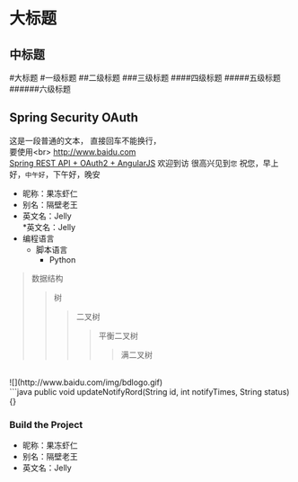 大标题
====
中标题
-------
#大标题
#一级标题
##二级标题
###三级标题
####四级标题
#####五级标题
######六级标题
## Spring Security OAuth
这是一段普通的文本，
直接回车不能换行，<br>
要使用\<br>
http://www.baidu.com<BR>
[Spring REST API + OAuth2 + AngularJS](http://www.baeldung.com/rest-api-spring-oauth2-angularjs "xxxx")
    欢迎到访
    很高兴见到`您`
      祝您，早上好，`中午好`，下午好，晚安<Br>
      
* 昵称：果冻虾仁
* 别名：隔壁老王
* 英文名：Jelly<br>
*英文名：Jelly
* 编程语言
    * 脚本语言
        * Python

>数据结构
>>树
>>>二叉树
>>>>平衡二叉树
>>>>>满二叉树
<Br>
![](http://www.baidu.com/img/bdlogo.gif)
<br>
```java
 public  void updateNotifyRord(String id, int notifyTimes, String status) {}
 
 ### Build the Project
- 昵称：果冻虾仁
- 别名：隔壁老王
- 英文名：Jelly
